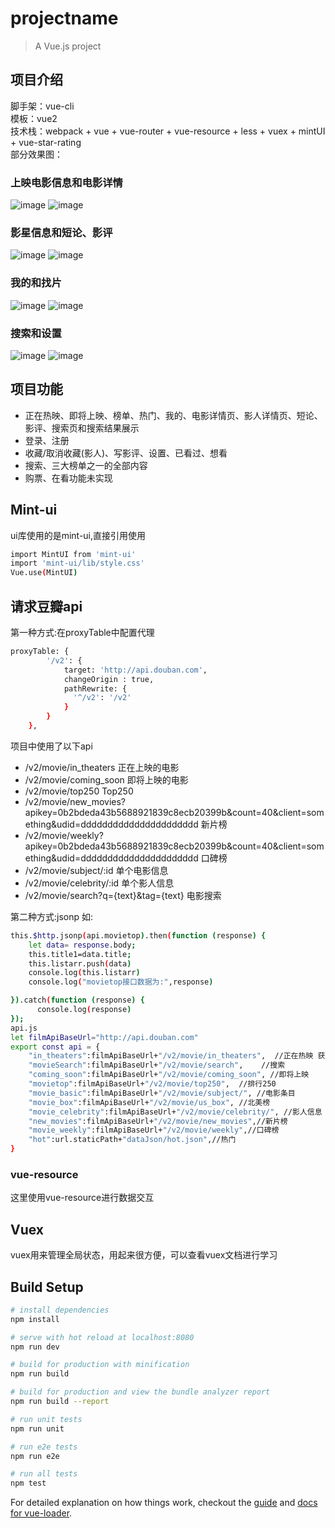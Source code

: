 # projectname

> A Vue.js project

## 项目介绍

脚手架：vue-cli</br>
模板：vue2</br>
技术栈：webpack + vue + vue-router + vue-resource + less + vuex + mintUI + vue-star-rating</br>
部分效果图：</br>
### 上映电影信息和电影详情
![image](https://github.com/Anni4031/FilmApp/blob/master/gif/Received.gif)
![image](https://github.com/Anni4031/FilmApp/blob/master/gif/movieMsg.gif)
### 影星信息和短论、影评
![image](https://github.com/Anni4031/FilmApp/blob/master/gif/starMsg.gif)
![image](https://github.com/Anni4031/FilmApp/blob/master/gif/comment.gif)
### 我的和找片
![image](https://github.com/Anni4031/FilmApp/blob/master/gif/my.gif)
![image](https://github.com/Anni4031/FilmApp/blob/master/gif/eye.gif)
### 搜索和设置
![image](https://github.com/Anni4031/FilmApp/blob/master/gif/search.gif)
![image](https://github.com/Anni4031/FilmApp/blob/master/gif/set.gif)


## 项目功能

- 正在热映、即将上映、榜单、热门、我的、电影详情页、影人详情页、短论、影评、搜索页和搜索结果展示
- 登录、注册
- 收藏/取消收藏(影人)、写影评、设置、已看过、想看
- 搜索、三大榜单之一的全部内容
- 购票、在看功能未实现

## Mint-ui

ui库使用的是mint-ui,直接引用使用
``` bash
import MintUI from 'mint-ui'
import 'mint-ui/lib/style.css'
Vue.use(MintUI)
```
## 请求豆瓣api
第一种方式:在proxyTable中配置代理
``` bash
proxyTable: {
        '/v2': {
            target: 'http://api.douban.com',
            changeOrigin : true,
            pathRewrite: {
              '^/v2': '/v2'
            }
        }
    },
```

项目中使用了以下api
- /v2/movie/in_theaters 正在上映的电影
- /v2/movie/coming_soon 即将上映的电影
- /v2/movie/top250 Top250
- /v2/movie/new_movies?apikey=0b2bdeda43b5688921839c8ecb20399b&count=40&client=something&udid=dddddddddddddddddddddd 新片榜
- /v2/movie/weekly?apikey=0b2bdeda43b5688921839c8ecb20399b&count=40&client=something&udid=dddddddddddddddddddddd 口碑榜
- /v2/movie/subject/:id  单个电影信息
- /v2/movie/celebrity/:id  单个影人信息
- /v2/movie/search?q={text}&tag={text} 电影搜索

第二种方式:jsonp
如:
``` bash
this.$http.jsonp(api.movietop).then(function (response) {
    let data= response.body;
    this.title1=data.title;
    this.listarr.push(data)
    console.log(this.listarr)
    console.log("movietop接口数据为:",response)

}).catch(function (response) {
      console.log(response)
});
api.js
let filmApiBaseUrl="http://api.douban.com" 
export const api = {   
    "in_theaters":filmApiBaseUrl+"/v2/movie/in_theaters",  //正在热映 获取电影列表
    "movieSearch":filmApiBaseUrl+"/v2/movie/search",    //搜索
    "coming_soon":filmApiBaseUrl+"/v2/movie/coming_soon", //即将上映
    "movietop":filmApiBaseUrl+"/v2/movie/top250",  //排行250
    "movie_basic":filmApiBaseUrl+"/v2/movie/subject/", //电影条目
    "movie_box":filmApiBaseUrl+"/v2/movie/us_box", //北美榜
    "movie_celebrity":filmApiBaseUrl+"/v2/movie/celebrity/", //影人信息
    "new_movies":filmApiBaseUrl+"/v2/movie/new_movies",//新片榜
    "movie_weekly":filmApiBaseUrl+"/v2/movie/weekly",//口碑榜
    "hot":url.staticPath+"dataJson/hot.json",//热门
}
 ```      
### vue-resource

这里使用vue-resource进行数据交互

## Vuex

vuex用来管理全局状态，用起来很方便，可以查看vuex文档进行学习

## Build Setup

``` bash
# install dependencies
npm install

# serve with hot reload at localhost:8080
npm run dev

# build for production with minification
npm run build

# build for production and view the bundle analyzer report
npm run build --report

# run unit tests
npm run unit

# run e2e tests
npm run e2e

# run all tests
npm test
```



For detailed explanation on how things work, checkout the [guide](http://vuejs-templates.github.io/webpack/) and [docs for vue-loader](http://vuejs.github.io/vue-loader).
